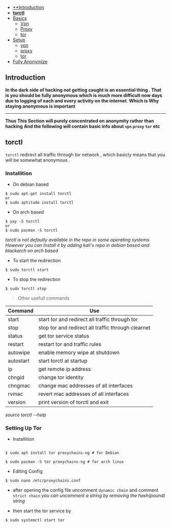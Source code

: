 
- [**Introduction](introduction)
- [**torctl**](torctl)
- [Basics]()
    - [Vpn]()
    - [Proxy]()
    - [tor]()
- [Setup]()
    - [vpn]()
    - [proxy]()
    - [tor]()
- [Fully Anonymize]()
## **Introduction**
**In the dark side of hacking not getting caught is an essential thing . That is you should be fully anonymous which is much more difficult now days due to logging of each and every activity on the internet**. **Which is Why staying anonymous is important**

--- 
**Thus This Section will purely concentrated on anonymity rather than hacking**
**And the following will contain basic info about `vpn` `proxy` `tor` etc**

## **torctl** 
`torctl` redirect all traffic through tor network , which basicly means that you will be somewhat anonymous .


### Installition

- On debian based
```
$ sudo apt-get install torctl
or
$ sudo aptitude install torctl
```
- On arch based 

```
$ yay -S torctl
or
$ sudo pacman -S torctl
```
*torctl is not defautly available in the repo in some operating systems* *However you can Install it by adding kali's repo in debian based and blackarch on arch based*


- To start the redirection
```
$ sudo torctl start
```
- To stop the redirection
```
$ sudo torctl stop
```

> Other usefull commands

|Command|Use|
|----------|---------|
|start      | start tor and redirect all traffic through tor|
|stop       | stop tor and redirect all traffic through clearnet |
|status     | get tor service status|
|restart    | restart tor and traffic rules|
|autowipe    | enable memory wipe at shutdown|
|autostart   | start torctl at startup|
|ip          | get remote ip address|
|chngid      | change tor identity|
|chngmac     | change mac addresses of all interfaces|
|rvmac       | revert mac addresses of all interfaces|
|version     | print version of torctl and exit|
*source torctl --help*

### Setting Up Tor

- Installition

```

$ sudo apt install tor proxychains-ng # for Debian

$ sudo pacman -S tor proxychains-ng # for arch linux
```

- Editing Config

``` 
$ sudo nano /etc/proxychains.conf

```

- after opening the config file uncomment `dynamic chain` and comment `strict chain`
*you can uncomment a string by removing the hash(pound) string*   

- then start the tor service by

```
$ sudo systemctl start tor
```




